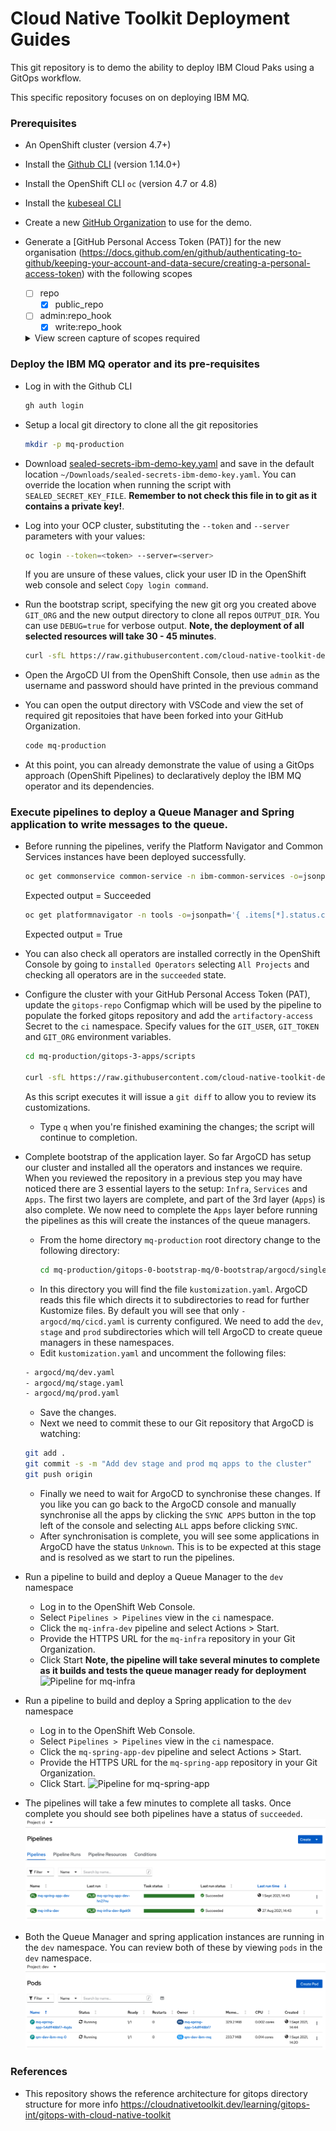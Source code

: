 # Cloud Native Toolkit Deployment Guides

This git repository is to demo the ability to deploy IBM Cloud Paks using a GitOps workflow.

This specific repository focuses on on deploying IBM MQ.


### Prerequisites
- An OpenShift cluster (version 4.7+)
- Install the [Github CLI](https://github.com/cli/cli) (version 1.14.0+)
- Install the OpenShift CLI `oc` (version 4.7 or 4.8)
- Install the [kubeseal CLI](https://github.com/bitnami-labs/sealed-secrets#homebrew)
- Create a new [GitHub Organization](https://docs.github.com/en/organizations/collaborating-with-groups-in-organizations/creating-a-new-organization-from-scratch) to use for the demo.
- Generate a [GitHub Personal Access Token (PAT)] for the new organisation (https://docs.github.com/en/github/authenticating-to-github/keeping-your-account-and-data-secure/creating-a-personal-access-token) with the following scopes
    - [ ] repo
        - [x] public_repo
    - [ ] admin:repo_hook
        - [x] write:repo_hook
    <details>
    <summary> View screen capture of scopes required </summary>

    ![GitHub Token Scopes](doc/images/github-webhook.png)

    </details>


### Deploy the IBM MQ operator and its pre-requisites
- Log in with the Github CLI
    ```bash
    gh auth login
    ```

- Setup a local git directory to clone all the git repositories
    ```bash
    mkdir -p mq-production
    ```

- Download [sealed-secrets-ibm-demo-key.yaml](https://bit.ly/demo-sealed-master) and save in the default location `~/Downloads/sealed-secrets-ibm-demo-key.yaml`. You can override the location when running the script with `SEALED_SECRET_KEY_FILE`. **Remember to not check this file in to git as it contains a private key!**.

- Log into your OCP cluster, substituting the `--token` and `--server`
  parameters with your values:

  ```bash
  oc login --token=<token> --server=<server>
  ```

  If you are unsure of these values, click your user ID in the OpenShift web console and select `Copy login command`.

- Run the bootstrap script, specifying the new git org you created above `GIT_ORG` and the new output directory to clone all repos `OUTPUT_DIR`. You can use `DEBUG=true` for verbose output. **Note, the deployment of all selected resources will take 30 - 45 minutes**.
    ```bash
    curl -sfL https://raw.githubusercontent.com/cloud-native-toolkit-demos/multi-tenancy-gitops-mq/ocp47-2021-2/scripts/bootstrap.sh | DEBUG=true GIT_ORG=<YOUR_GIT_ORG> OUTPUT_DIR=mq-production bash
    ```

- Open the ArgoCD UI from the OpenShift Console, then use `admin` as the username and password should have printed in the previous command

- You can open the output directory with VSCode and view the set of required git repositoies that have been forked into your GitHub Organization.
    ```bash
    code mq-production
    ```

- At this point, you can already demonstrate the value of using a GitOps approach (OpenShift Pipelines) to declaratively deploy the IBM MQ operator and its dependencies.


### Execute pipelines to deploy a Queue Manager and Spring application to write messages to the queue.
- Before running the pipelines, verify the Platform Navigator and Common Services instances have been deployed successfully.
    ```bash
    oc get commonservice common-service -n ibm-common-services -o=jsonpath='{.status.phase}'
    ```
    Expected output = Succeeded

    ```bash
    oc get platformnavigator -n tools -o=jsonpath='{ .items[*].status.conditions[].status }'
    ```
    Expected output = True

- You can also check all operators are installed correctly in the OpenShift Console by going to `installed Operators` selecting `All Projects` and checking all operators are in the `succeeded` state.

- Configure the cluster with your GitHub Personal Access Token (PAT), update the `gitops-repo` Configmap which will be used by the pipeline to populate the forked gitops repository and add the `artifactory-access` Secret to the `ci` namespace.  Specify values for the `GIT_USER`, `GIT_TOKEN` and `GIT_ORG` environment variables.
    ```bash
    cd mq-production/gitops-3-apps/scripts

    curl -sfL https://raw.githubusercontent.com/cloud-native-toolkit-demos/multi-tenancy-gitops-apps/ocp47-2021-2/scripts/mq-kubeseal.sh | DEBUG=true GIT_USER=<GIT_USER> GIT_TOKEN=<GIT_TOKEN> GIT_ORG=<GIT_ORG> bash
    ```

    As this script executes it will issue a `git diff` to allow you to review
    its customizations.
    - Type `q` when you're finished examining the changes; the script will continue to completion.

- Complete bootstrap of the application layer. So far ArgoCD has setup our cluster and installed all the operators and instances we require. When you reviewed the repository in a previous step you may have noticed there are 3 essential layers to the setup: `Infra`, `Services` and `Apps`. The first two layers are complete, and part of the 3rd layer (`Apps`) is also complete. We now need to complete the `Apps` layer before running the pipelines as this will create the instances of the queue managers.
    - From the home directory `mq-production` root directory change to the following directory:
      ```bash
      cd mq-production/gitops-0-bootstrap-mq/0-bootstrap/argocd/single-cluster/3-apps
      ```
    - In this directory you will find the file `kustomization.yaml`. ArgoCD reads this file which directs it to subdirectories to read for further Kustomize files. By default you will see that only `- argocd/mq/cicd.yaml` is currenty configured. We need to add the `dev`, `stage` and `prod` subdirectories which will tell ArgoCD to create queue managers in these namespaces.
    - Edit `kustomization.yaml` and uncomment the following files:
    ```bash
    - argocd/mq/dev.yaml
    - argocd/mq/stage.yaml
    - argocd/mq/prod.yaml
    ```
    - Save the changes.
    - Next we need to commit these to our Git repository that ArgoCD is watching:
    ```bash
    git add .
    git commit -s -m "Add dev stage and prod mq apps to the cluster"
    git push origin
    ```
    - Finally we need to wait for ArgoCD to synchronise these changes. If you like you can go back to the ArgoCD console and manually synchronise all the apps by clicking the `SYNC APPS` button in the top left of the console and selecting `ALL` apps before clicking `SYNC`.
    - After synchronisation is complete, you will see some applications in ArgoCD have the status `Unknown`. This is to be expected at this stage and is resolved as we start to run the pipelines.

- Run a pipeline to build and deploy a Queue Manager to the `dev` namespace
    - Log in to the OpenShift Web Console.
    - Select `Pipelines > Pipelines` view in the `ci` namespace.
    - Click the `mq-infra-dev` pipeline and select Actions > Start.
    - Provide the HTTPS URL for the `mq-infra` repository in your Git Organization.
    - Click Start **Note, the pipeline will take several minutes to complete as it builds and tests the queue manager ready for deployment**
    ![Pipeline for mq-infra](doc/images/mq-infra-pipeline.png)

- Run a pipeline to build and deploy a Spring application to the `dev` namespace
    - Log in to the OpenShift Web Console.
    - Select `Pipelines > Pipelines` view in the `ci` namespace.
    - Click the `mq-spring-app-dev` pipeline and select Actions > Start.
    - Provide the HTTPS URL for the `mq-spring-app` repository in your Git Organization.
    - Click Start.
    ![Pipeline for mq-spring-app](doc/images/mq-spring-app-pipeline.png)

- The pipelines will take a few minutes to complete all tasks. Once complete you should see both pipelines have a status of `succeeded`.
![Pipeline for mq-spring-app](doc/images/pipelines-complete.png)

- Both the Queue Manager and spring application instances are running in the `dev` namespace. You can review both of these by viewing `pods` in the `dev` namespace.
![Pipeline for mq-spring-app](doc/images/qm-and-app-pods.png)

### References
- This repository shows the reference architecture for gitops directory structure for more info https://cloudnativetoolkit.dev/learning/gitops-int/gitops-with-cloud-native-toolkit

